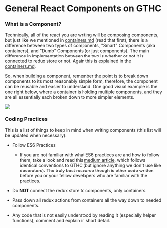 # General React Components on GTHC

### What is a Component?

Technically, all of the react you are writing will be composing components, but just like we mentioned in [containers.md](/containers.md) (read that first), there is a difference between two types of components, "Smart" Components (aka containers), and "Dumb" Components (or just components). The main difference in implementation between the two is whether or not it is connected to redux store or not. Again this is explained in the [containers.md](/containers.md).

So, when building a component, remember the point is to break down components to its most reasonably simple form, therefore, the component can be reusable and easier to understand. One good visual example is the one right below, where a container is holding multiple components, and they are all essentially each broken down to more simpler elements.

![](https://www.kirupa.com/react/images/react_components_composable_72.png)

### Coding Practices

This is a list of things to keep in mind when writing components (this list will be updated when necessary):

* Follow ES6 Practices

  * If you are not familiar with what ES6 practices are and how to follow them, take a look and read this [medium article](https://engineering.musefind.com/our-best-practices-for-writing-react-components-dec3eb5c3fc8), which follows identical conventions to GTHC (but ignore anything we don't use like decorators). The truly best resource though is other code written before you or your fellow developers who are familiar with the practices.

* Do **NOT** connect the redux store to components, only containers.
* Pass down all redux actions from containers all the way down to needed components.
* Any code that is not easily understood by reading it (especially helper functions), comment and explain in short detail.
